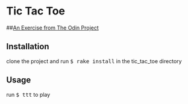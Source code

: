 # Tic Tac Toe
##[An Exercise from The Odin Project](http://www.theodinproject.com/ruby-programming/oop)

## Installation
clone the project and run <tt>$ rake install</tt> in the tic_tac_toe directory
## Usage
run <tt>$ ttt</tt> to play
